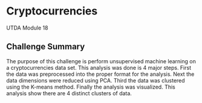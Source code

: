 # Cryptocurrencies

UTDA Module 18

## Challenge Summary

The purpose of this challenge is perform unsupervised machine learning on a cryptocurrencies data set. This analysis was done is 4 major steps.  First the data was preprocessed into the proper format for the analysis.  Next the data dimensions were reduced using PCA.  Third the data was clustered using the K-means method.  Finally the analysis was visualized.  This analysis show there are 4 distinct clusters of data.
